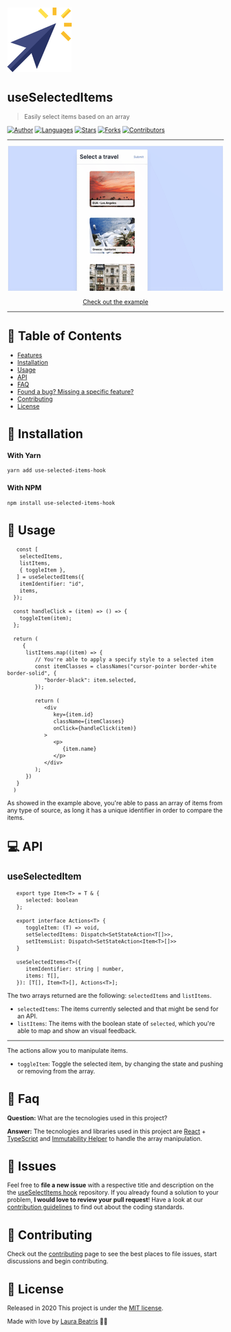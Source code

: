 <p align="left">
   <img src="./docs/logo.png" width="150px"/>
</p>

# useSelectedItems

> Easily select items based on an array

[![Author](https://img.shields.io/badge/author-LauraBeatris-283366?style=flat-square)](https://github.com/LauraBeatris)
[![Languages](https://img.shields.io/github/languages/count/LauraBeatris/use-selected-items-hook?color=%23283366&style=flat-square)](#)
[![Stars](https://img.shields.io/github/stars/LauraBeatris/use-selected-items-hook?color=283366&style=flat-square)](https://github.com/LauraBeatris/use-selected-items-hook/stargazers)
[![Forks](https://img.shields.io/github/forks/LauraBeatris/use-selected-items-hook?color=%23283366&style=flat-square)](https://github.com/LauraBeatris/use-selected-items-hook/network/members)
[![Contributors](https://img.shields.io/github/contributors/LauraBeatris/use-selected-items-hook?color=283366&style=flat-square)](https://github.com/LauraBeatris/use-selected-items-hook/graphs/contributors)

---
<p align="center">
   <img src="docs/example.gif" width="500"/>
</p>

<p align="center">
   <a href="https://use-selected-items-hook-6vsdik4n4.vercel.app/">Check out the example</a>
</p>

---

# :pushpin: Table of Contents

* [Features](#rocket-features)
* [Installation](#construction_worker-installation)
* [Usage](#pushpin-goals)
* [API](#computer-api)
* [FAQ](#postbox-faq)
* [Found a bug? Missing a specific feature?](#bug-issues)
* [Contributing](#tada-contributing)
* [License](#closed_book-license)

# :construction_worker: Installation

### With Yarn

```
yarn add use-selected-items-hook
```

### With NPM
```
npm install use-selected-items-hook
```

# :pushpin: Usage

```
   const [
    selectedItems,
    listItems,
    { toggleItem },
   ] = useSelectedItems({
    itemIdentifier: "id",
    items,
  });

  const handleClick = (item) => () => {
    toggleItem(item);
  };

  return (
     {
      listItems.map((item) => {
         // You're able to apply a specify style to a selected item
         const itemClasses = classNames("cursor-pointer border-white border-solid", {
            "border-black": item.selected,
         });

         return (
            <div
               key={item.id}
               className={itemClasses}
               onClick={handleClick(item)}
            >
               <p>
                  {item.name}
               </p>
            </div>
         );
      })
   }
  )
```

As showed in the example above, you're able to pass an array of items from any type of source, as long it has a unique identifier in
order to compare the items.

# :computer: API

## useSelectedItem
```
   export type Item<T> = T & {
      selected: boolean
   };

   export interface Actions<T> {
      toggleItem: (T) => void,
      setSelectedItems: Dispatch<SetStateAction<T[]>>,
      setItemsList: Dispatch<SetStateAction<Item<T>[]>>
   }

   useSelectedItems<T>({
      itemIdentifier: string | number,
      items: T[],
   }): [T[], Item<T>[], Actions<T>];
```

The two arrays returned are the following: ``selectedItems`` and ``listItems``.

- ``selectedItems``: The items currently selected and that might be send for an API.
- ``listItems``: The items with the boolean state of ``selected``, which you're able to map and show an visual feedback.

---

The actions allow you to manipulate items.

- ``toggleItem``: Toggle the selected item, by changing the state and pushing or removing from the array.

# :postbox: Faq

**Question:** What are the tecnologies used in this project?

**Answer:** The tecnologies and libraries used in this project are [React](https://en.reactjs.org/) + [TypeScript](https://www.typescriptlang.org/) and [Immutability Helper](https://github.com/kolodny/immutability-helper) to
handle the array manipulation.

# :bug: Issues

Feel free to **file a new issue** with a respective title and description on the the [useSelectItems hook](https://github.com/LauraBeatris/use-selected-items-hook/issues) repository. If you already found a solution to your problem, **I would love to review your pull request**! Have a look at our [contribution guidelines](https://github.com/LauraBeatris/use-selected-items-hook/blob/master/CONTRIBUTING.md) to find out about the coding standards.

# :tada: Contributing

Check out the [contributing](https://github.com/LauraBeatris/use-selected-items-hook/blob/master/CONTRIBUTING.md) page to see the best places to file issues, start discussions and begin contributing.

# :closed_book: License

Released in 2020
This project is under the [MIT license](https://github.com/LauraBeatris/use-selected-items-hook/master/LICENSE).

Made with love by [Laura Beatris](https://github.com/LauraBeatris) 💜🚀
